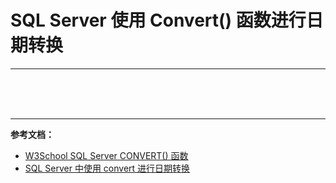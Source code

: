 # SQL Server 使用 Convert() 函数进行日期转换

---





<br/><br/><br/>

---

**参考文档：**

* [W3School SQL Server CONVERT() 函数](http://www.w3school.com.cn/sql/func_convert.asp)
* [SQL Server 中使用 convert 进行日期转换](https://www.cnblogs.com/xiaoleiel/p/8301027.html)

